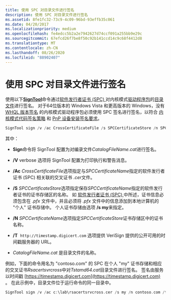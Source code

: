 ```yaml
---
title: 使用 SPC 对目录文件进行签名
description: 使用 SPC 对目录文件进行签名
ms.assetid: 8fe1fc32-73c9-4c09-96bd-93effb35c061
ms.date: 04/20/2017
ms.localizationpriority: medium
ms.openlocfilehash: fe4edcc5b2a2e7942627d74ccf091a255bb9e29c
ms.sourcegitcommit: 67efcd26f7be8f50c92b141ccd14c9c68f4412d8
ms.translationtype: MT
ms.contentlocale: zh-CN
ms.lasthandoff: 08/26/2020
ms.locfileid: "88902407"
---
```

# <a name="signing-a-catalog-file-with-an-spc"></a>使用 SPC 对目录文件进行签名

使用以下[**SignTool**](https://docs.microsoft.com/windows-hardware/drivers/devtest/signtool)命令通过[软件发行者证书 (SPC) ](software-publisher-certificate.md)对内核模式[驱动程序包](driver-packages.md)的[目录文件](catalog-files.md)进行签名。 对于64位版本的 Windows Vista 和更高版本的 Windows，没有 [WHQL 版本签名](whql-release-signature.md) 的内核模式驱动程序包必须使用 SPC 签名进行签名，以符合 [内核模式代码签名策略](kernel-mode-code-signing-policy--windows-vista-and-later-.md) 和 [PnP 设备安装签名要求](pnp-device-installation-signing-requirements--windows-vista-and-later-.md)。

```cpp
SignTool sign /v /ac CrossCertificateFile /s SPCCertificateStore /n SPCCertificateName /t http://timestamp.digicert.com CatalogFileName.cat
```

其中：

- **Sign**命令将 SignTool 配置为对编录文件*CatalogFileName.cat*进行签名。

- **/V** verbose 选项将 SignTool 配置为打印执行和警告消息。

- **/Ac** *CrossCertificateFile*选项指定与*SPCCertificateName*指定的软件发行者证书 (SPC) 相关联的交叉证书 *.cer*文件。

- **/S** *SPCCertificateStore*选项指定保存*SPCCertificateName*指定的软件发行者证书的证书存储区的名称。 如 [软件发行者证书 (SPC) ](software-publisher-certificate.md)中所述，证书信息必须包含在 *.pfx* 文件中，并且必须将 *.pfx* 文件中的信息添加到本地计算机的 "个人" 证书存储中。 个人证书存储由选项 **/s my**来指定。

- **/N** *SPCCertificateName*选项指定*SPCCertificateStore*证书存储区中的证书名称。

- **/T**  `http://timestamp.digicert.com` 选项提供 VeriSign 提供的公开可用的时间戳服务器的 URL。

- *CatalogFileName.cat* 是目录文件的名称。

例如，下面的命令用名为 "contoso.com" 的 SPC 在个人 "my" 证书存储和相应的交叉证书*Rsacertsvrcross*中对*Tstamd64.cat*目录文件进行签名。 签名由服务以时间戳 [https://timestamp.digicert.com](https://timestamp.digicert.com) 。 在此示例中，目录文件位于运行命令的同一目录中。

```cpp
SignTool sign /v /ac c:\lab\rsacertsrvcross.cer /s my /n contoso.com /t http://timestamp.digicert.com tstamd64.cat
```
